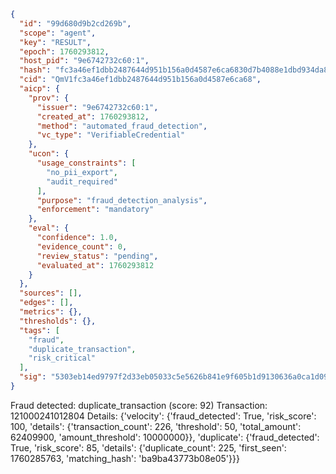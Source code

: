 ```json
{
  "id": "99d680d9b2cd269b",
  "scope": "agent",
  "key": "RESULT",
  "epoch": 1760293812,
  "host_pid": "9e6742732c60:1",
  "hash": "fc3a46ef1dbb2487644d951b156a0d4587e6ca6830d7b4088e1dbd934da8619d",
  "cid": "QmV1fc3a46ef1dbb2487644d951b156a0d4587e6ca68",
  "aicp": {
    "prov": {
      "issuer": "9e6742732c60:1",
      "created_at": 1760293812,
      "method": "automated_fraud_detection",
      "vc_type": "VerifiableCredential"
    },
    "ucon": {
      "usage_constraints": [
        "no_pii_export",
        "audit_required"
      ],
      "purpose": "fraud_detection_analysis",
      "enforcement": "mandatory"
    },
    "eval": {
      "confidence": 1.0,
      "evidence_count": 0,
      "review_status": "pending",
      "evaluated_at": 1760293812
    }
  },
  "sources": [],
  "edges": [],
  "metrics": {},
  "thresholds": {},
  "tags": [
    "fraud",
    "duplicate_transaction",
    "risk_critical"
  ],
  "sig": "5303eb14ed9797f2d33eb05033c5e5626b841e9f605b1d9130636a0ca1d09753"
}
```

Fraud detected: duplicate_transaction (score: 92)
Transaction: 121000241012804
Details: {'velocity': {'fraud_detected': True, 'risk_score': 100, 'details': {'transaction_count': 226, 'threshold': 50, 'total_amount': 62409900, 'amount_threshold': 10000000}}, 'duplicate': {'fraud_detected': True, 'risk_score': 85, 'details': {'duplicate_count': 225, 'first_seen': 1760285763, 'matching_hash': 'ba9ba43773b08e05'}}}